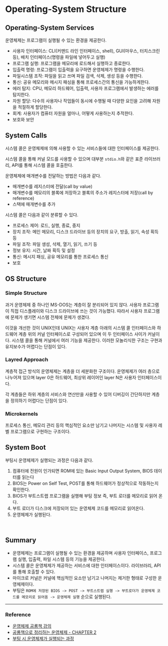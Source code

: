 # Operating-System Structure

## Operating-System Services

운영체제는 프로그램이 실행될 수 있는 환경을 제공한다.

- 사용자 인터페이스: CLI(커맨드 라인 인터페이스,  shell), GUI(마우스, 터치스크린 등), 배치 인터페이스(명령을 파일에 넣어두고 실행)
- 프로그램 실행: 프로그램을 메모리에 로드해서 실행하고 종료한다.
- 입출력 명령: 프로그램이 입출력을 요구하면 운영체제가 명령을 수행한다.
- 파일시스템 조작: 파일을 읽고 쓰며 파일 검색, 삭제, 생성 등을 수행한다.
- 통신: 공유 메모리와 메시지 패싱을 통해 프로세스간의 통신을 가능하게한다.
- 에러 탐지: CPU, 메모리 하드웨어, 입출력, 사용자 프로그램에서 발생하는 에러를 탐지한다.
- 자원 할당: 다수의 사용자나 작업들이 동시에 수행될 때 다양한 요인을 고려해 자원을 적절하게 할당한다.
-	회계: 사용자가 컴퓨터 자원을 얼마나, 어떻게 사용하는지 추적한다.
-	보호와 보안

## System Calls

시스템 콜은 운영체제에 의해 사용할 수 있는 서비스들에 대한 인터페이스를 제공한다.

시스템 콜을 통해 커널 모드를 사용할 수 있으며 대부분 `stdio.h`와 같은 표준 라이브러리, API를 통해 시스템 콜을 호출한다.

운영체제에 매개변수를 전달하는 방법은 다음과 같다.

- 매개변수를 레지스터에 전달(call by value)
- 매개변수를 메모리의 블록에 저장하고 블록의 주소가 레지스터에 저장(call by reference)
- 스택에 매개변수를 추가

시스템 콜은 다음과 같이 분류할 수 있다.

- 프로세스 제어: 로드, 실행, 종료, 중지
- 장치 조작: 메인 메모리, 디스크 드라이브 등의 장치의 요구, 방출, 읽기, 속성 획득 등
- 파일 조작: 파일 생성, 삭제, 열기, 읽기, 쓰기 등
- 정보 유지: 시간, 날짜 획득 및 설정
- 통신: 메시지 패싱, 공유 메모리를 통한 프로세스 통신
- 보호

## OS Structure

### Simple Structure

과거 운영체제 중 하나인 MS-DOS는 계층이 잘 분리되어 있지 않다. 사용자 프로그램이 직접 디스플레이와 디스크 드라이브에 쓰는 것이 가능했다. 따라서 사용자 프로그램에 문제가 생기면 시스템 전체에 문제가 생겼다.

이것을 개선한 것이 UNIX인데 UNIX는 사용자 계층 아래의 시스템 콜 인터페이스와 하드웨어 계층 위의 커널 인터페이스로 구성되어 있으며 이 두 인터페이스 사이가 커널이다. 시스템 콜을 통해 커널에서 여러 기능을 제공한다. 이러한 모놀리식한 구조는 구현과 유지보수가 어렵다는 단점이 있다.

### Layred Approach

계층적 접근 방식의 운영체제는 계층을 더 세분화한 구조이다. 운영체제가 여러 층으로 나누어져 있으며 layer 0은 하드웨어, 최상위 레이어인 layer N은 사용자 인터페이스이다. 

각 계층들은 하위 계층의 서비스와 연산만을 사용할 수 있어 디버깅이 간단하지만 계층을 정의하기 어렵다는 단점이 있다.

### Microkernels

프로세스 통신, 메모리 관리 등의 핵심적인 요소만 남기고 나머지는 시스템 및 사용자 레벨 프로그램으로 구현하는 구조이다. 


## System Boot

부팅시 운영체제가 실행되는 과정은 다음과 같다.

1. 컴퓨터에 전원이 인가되면 ROM에 있는 Basic Input Output System, BIOS 데이터를 읽는다
2. BIOS는 Power on Self Test, POST를 통해 하드웨어가 정상적으로 작동하는지 확인한다.
3. BIOS가 부트스트랩 프로그램을 실행해 부팅 정보 즉, 부트 로더를 메모리로 읽어 온다.
4. 부트 로더가 디스크에 저장되어 있는 운영체제 코드를 메모리로 읽어온다.
5. 운영체제가 실행된다.

<br>

## Summary

- 운영체제는 프로그램이 실행될 수 있는 환경을 제공하며 사용자 인터페이스, 프로그램 실행, 입출력, 파일 시스템 등의 기능을 제공한다.
- 시스템 콜은 운영체제가 제공하는 서비스에 대한 인터페이스이다. 라이브러리, API를 통해 호출할 수 있다.
- 마이크로 커널은 커널에 핵심적인 요소만 남기고 나머지는 제거한 형태로 구성한 운영체제이다.
- 부팅은 `ROM에 저장된 BIOS -> POST -> 부트스트랩 실행 -> 부트로더가 운영체제 코드를 메모리로 읽어옴 -> 운영체제 실행` 순으로 실행된다.

---

### Reference

- [운영체제 공룡책 강의](https://www.inflearn.com/course/%EC%9A%B4%EC%98%81%EC%B2%B4%EC%A0%9C-%EA%B3%B5%EB%A3%A1%EC%B1%85-%EC%A0%84%EA%B3%B5%EA%B0%95%EC%9D%98#curriculum)
- [공룡책으로 정리하는 운영체제 - CHAPTER 2](https://blog.naver.com/bisu1532/221612466313)
- [부팅 시 운영체제가 실행되는 과정](https://neos518.tistory.com/113)
